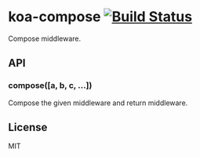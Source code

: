 
# koa-compose [![Build Status](https://travis-ci.org/koajs/compose.png)](https://travis-ci.org/koajs/compose)

 Compose middleware.

## API

### compose([a, b, c, ...])

  Compose the given middleware and return middleware.

## License

  MIT